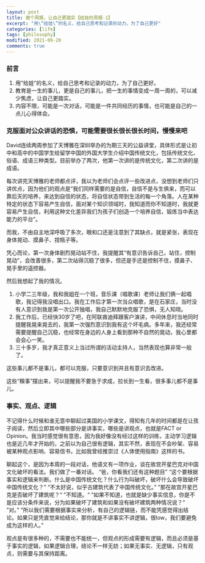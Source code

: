 ```yaml
---
layout: post
title: 做个周报，让自己更踏实【给娃的周报-1】
excerpt: "用\“给娃\”的名义，给自己思考和记录的动力，为了自己更好"
categories: [life]
tags: [philosophy]
modified: 2021-09-20
comments: true
---
```


### 前言

1. 用“给娃”的名义，给自己思考和记录的动力，为了自己更好。
1. 教育是一生的事儿，更是自己的事儿，把一生的事情变成一周一周的，可以减少焦虑，让自己更踏实。
1. 内容不限，可能是一次对话，可能是一件共同经历的事情，也可能是自己的一点儿心得体会。


### 克服面对公众讲话的恐惧，可能需要很长很长很长时间，慢慢来吧

David连续两周参加了天博雅在深圳举办的为期三天的公益讲堂，具体形式是让初中和高中的中国学生给留学中国的外国大学生介绍中国传统文化，包括传统文化、俗语、成语三种类型。目前举办了两次，他第一次讲的是传统文化，第二次讲的是成语。

每次讲完天博雅的老师都点评，我以为老师们会点评一些改进点，没想到老师们只讲优点，因为他们的观点是“我们同样需要的是自信，自信不是与生俱来，而可以靠后天的培养，来达到自信的状态，将自信状态带到生活的每一个角落。人在某种特定的状态下容易产生自信，面对某个知识领域时，我知道而你不知道时，我就更容易产生自信，利用这种文化差异我们为孩子们创造一个培养自信，锻炼当中表达能力的平台”。

而我，不由自主地深呼吸了多次，眼和口还是注意到了其缺点，就是紧张，表现在身体晃动、摸鼻子、捏瓶子等。

凭心而论，第一次身体剧烈晃动站不住，我提醒其“有意识告诉自己，站住，控制晃动”，会改善很多，第二次站得沉稳了很多，但还是手还是控制不住，摸鼻子、晃手里的遥控器。

然后我想起了我的情况。
1. 小学二三年级，我和我姐在一个班，音乐课（唱歌课）老师让我们俩一起唱歌，我记得我没唱出口。我在工作后才第一次当众唱歌，是在石家庄，当时没有人意识到我是第一次公开独唱，我自己默默地克服了恐惧，无人知晓。
1. 我工作后，已经快30岁了吧，在阿联酋迪拜跟客户演讲，中间休息时当地同时提醒我晃来晃去的，我第一次强烈意识到我有这个坏毛病。多年来，我还经常需要提醒自己沉稳，也经常在身边的人身上看到那种不自然的晃动，我心里都会会心一笑。
1. 三十多岁，我才真正意义上当过所谓的活动主持人，当然表现也算非常一般了。

这些事儿都不是事儿，都可以克服，只要意识到并且有意识去改进。

这些“糗事”摆出来，可以提醒我不要急于求成，拉长到一生看，很多事儿都不是事儿。

### 事实、观点、逻辑

不记得什么时候和谁无意中聊起过美国的小学课文，得知有几年的时间都是在让孩子阅读，然后立即其中哪些部分是讲事实，哪些是讲观点，也就是FACT or Opinion。我当时感觉很有意思，因为我好像没有经过这样的训练，主动学习逻辑也是近几年才开始的，之前以为自己很有逻辑，其实不然，表现在不会吵架、容易被某种观点影响、容易信书，比如我曾经推崇过《人体使用指南》这样的书。

聊起这个，是因为本周的一段对话，他语文有一项作业，谈在故宫开星巴克对中国文化破坏的看法。我们做了一番对话。
“爸，你看我们还有这种题目”
“这个要根据事实和逻辑来判断。什么是中国传统文化？什么行为叫破坏，破坏什么会导致破坏中国传统文化？”
“不太好说，似乎古建筑代表了中国传统文化。”
”那在故宫开星巴克是否破坏了建筑呢？“
”不知道。“
”如果不知道，也就是缺少事实信息，你是不是应该分条件来说，分为如果破坏了建筑和如果没有破坏建筑两种情况说？“
”对。”
“所以我们需要根据事实来分析，有自己的逻辑链，而不能凭感觉得出结论。如果只是凭直觉来给结论，那你就是不讲事实不讲逻辑，很low，我们要避免成为这样的人。”

观点是有很多种的，不需要也不能统一，但观点的形成需要有逻辑，而且必须是基于事实的逻辑，如果逻辑合理，结论不一样无妨；如果无事实、无逻辑，只有观点，则需要与其保持距离。
